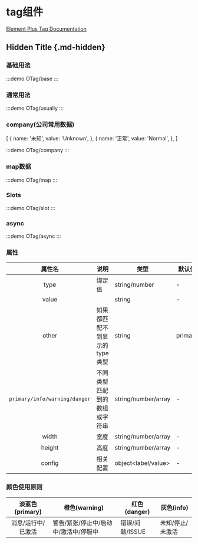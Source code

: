 # tag组件

[Element Plus Tag Documentation](https://element-plus.org/zh-CN/component/tag.html)

## Hidden Title {.md-hidden}

### 基础用法

:::demo
OTag/base
:::

### 通常用法

:::demo
OTag/usually
:::

### company(公司常用数据)

[
{
name: '未知',
value: 'Unknown',
},
{
name: '正常',
value: 'Normal',
},
]

:::demo
OTag/company
:::

### map数据

:::demo
OTag/map
:::

### Slots

:::demo
OTag/slot
:::

### async

:::demo
OTag/async
:::

### 属性

|            属性名             | 说明                         | 类型                | 默认值  |
| :---------------------------: | ---------------------------- | ------------------- | ------- |
|             type              | 绑定值                      | string/number       | -       |
|             value             |                              | string              | -       |
|             other             | 如果都匹配不到显示的type类型 | string              | primary |
| `primary/info/warning/danger` | 不同类型匹配到的数组或字符串 | string/number/array | -       |
|             width             | 宽度                         | string/number/array | -       |
|            height             | 高度                         | string/number/array | -       |
|            config             | 相关配置                         | object<label/value> | -       |

### 颜色使用原则

|  淡蓝色(primary)   | 橙色(warning)                         | 红色(danger)    | 灰色(info)       |
| :----------------: | ------------------------------------- | --------------- | ---------------- |
| 消息/运行中/已激活 | 警告/紧张/停止中/启动中/激活中/停服中 | 错误/问题/ISSUE | 未知/停止/未激活 |
